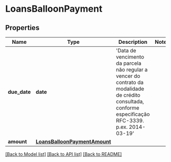 # LoansBalloonPayment

## Properties
Name | Type | Description | Notes
------------ | ------------- | ------------- | -------------
**due_date** | **date** | &#x27;Data de vencimento da parcela não regular  a vencer do contrato da modalidade de crédito consultada, conforme especificação RFC-3339. p.ex. 2014-03-19&#x27;  | 
**amount** | [**LoansBalloonPaymentAmount**](LoansBalloonPaymentAmount.md) |  | 

[[Back to Model list]](../README.md#documentation-for-models) [[Back to API list]](../README.md#documentation-for-api-endpoints) [[Back to README]](../README.md)

